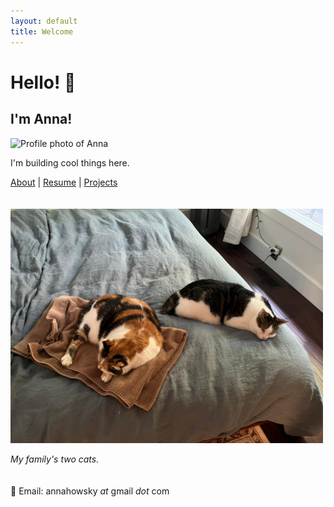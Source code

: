 ```yaml
---
layout: default
title: Welcome
---
```

# Hello! 👋
## I'm Anna!
<img src="assets/anna_2025.png" width="500" alt="Profile photo of Anna">

I'm building cool things here. 

[About](pages/about.md) | [Resume](pages/resume.md) | [Projects](pages/projects.md)
<br>
<br>
<br>
<img src="assets/cat-photo.png" width="500" alt="Two cats laying in bed together">


*My family's two cats.*
<br>
<br>
<br>
📧 Email: annahowsky *at* gmail *dot* com 
